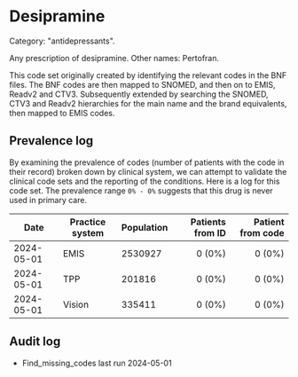 # Desipramine

Category: "antidepressants".

Any prescription of desipramine. Other names: Pertofran.

This code set originally created by identifying the relevant codes in the BNF files. The BNF codes are then mapped to SNOMED, and then on to EMIS, Readv2 and CTV3. Subsequently extended by searching the SNOMED, CTV3 and Readv2 hierarchies for the main name and the brand equivalents, then mapped to EMIS codes.

## Prevalence log

By examining the prevalence of codes (number of patients with the code in their record) broken down by clinical system, we can attempt to validate the clinical code sets and the reporting of the conditions. Here is a log for this code set. The prevalence range `0% - 0%` suggests that this drug is never used in primary care.

| Date       | Practice system | Population | Patients from ID | Patient from code |
| ---------- | --------------- | ---------- | ---------------: | ----------------: |
| 2024-05-01 | EMIS            | 2530927    |           0 (0%) |            0 (0%) |
| 2024-05-01 | TPP             | 201816     |           0 (0%) |            0 (0%) |
| 2024-05-01 | Vision          | 335411     |           0 (0%) |            0 (0%) |

## Audit log

- Find_missing_codes last run 2024-05-01
